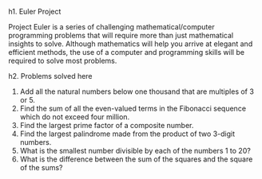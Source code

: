 h1. Euler Project

Project Euler is a series of challenging mathematical/computer programming problems that will require more than just mathematical insights to solve. Although mathematics will help you arrive at elegant and efficient methods, the use of a computer and programming skills will be required to solve most problems.

h2. Problems solved here

1. Add all the natural numbers below one thousand that are multiples of 3 or 5.
2. Find the sum of all the even-valued terms in the Fibonacci sequence which do not exceed four million.
3. Find the largest prime factor of a composite number.
4. Find the largest palindrome made from the product of two 3-digit numbers.
5. What is the smallest number divisible by each of the numbers 1 to 20?
6. What is the difference between the sum of the squares and the square of the sums?

